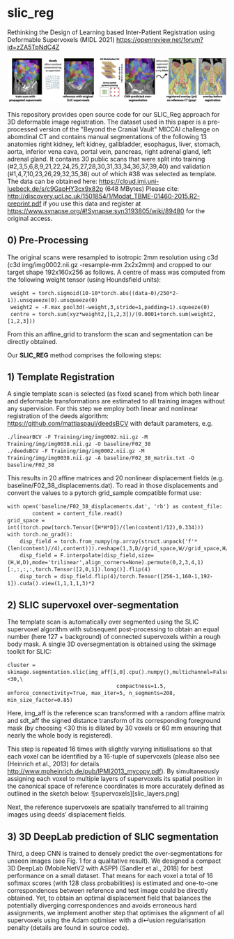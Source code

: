 # slic_reg
Rethinking the Design of Learning based Inter-Patient Registration using Deformable Supervoxels (MIDL 2021)
https://openreview.net/forum?id=zZA5TpNdC4Z

![Overview figure](midl2021_slic_reg_figure.png)

This repository provides open source code for our SLIC_Reg approach for 3D deformable image registration.
The dataset used in this paper is a pre-processed version of the "Beyond the Cranial Vault" MICCAI challenge on abomdinal CT and contains manual segmentations of the following 13 anatomies right kidney, left kidney, gallbladder, esophagus, liver, stomach, aorta, inferior vena cava, portal vein, pancreas, right adrenal gland, left adrenal gland. It contains 30 public scans that were split into training (#2,3,5,6,8,9,21,22,24,25,27,28,30,31,33,34,36,37,39,40) and validation (#1,4,7,10,23,26,29,32,35,38) out of which #38 was selected as template. The data can be obtained here: https://cloud.imi.uni-luebeck.de/s/c9GapHY3cx9x82p (648 MBytes)
Please cite: http://discovery.ucl.ac.uk/1501854/1/Modat_TBME-01460-2015.R2-preprint.pdf if you use this data and register at https://www.synapse.org/#!Synapse:syn3193805/wiki/89480 for the original access.
## 0) Pre-Processing
The original scans were resampled to isotropic 2mm resolution using c3d (c3d img/img0002.nii.gz -resample-mm 2x2x2mm) and cropped to our target shape 192x160x256 as follows. A centre of mass was computed from the following weight tensor (using Houndsfield units):
```
 weight = torch.sigmoid(10-10*torch.abs((data-0)/250*2-1)).unsqueeze(0).unsqueeze(0)
 weight2 = -F.max_pool3d(-weight,3,stride=1,padding=1).squeeze(0)
 centre = torch.sum(xyz*weight2,[1,2,3])/(0.0001+torch.sum(weight2,[1,2,3]))
```
From this an affine_grid to transform the scan and segmentation can be directly obtained.

Our **SLIC_REG** method comprises the following steps:
## 1) Template Registration
A single template scan is selected (as fixed scane) from which both linear and deformable transformations are estimated to all training images without any supervision. 
For this step we employ both linear and nonlinear registration of the deeds algorithm: https://github.com/mattiaspaul/deedsBCV with default parameters, e.g.
```
./linearBCV -F Training/img/img0002.nii.gz -M Training/img/img0038.nii.gz -O baseline/F02_38
./deedsBCV -F Training/img/img0002.nii.gz -M Training/img/img0038.nii.gz -A baseline/F02_38_matrix.txt -O baseline/F02_38
```
 This results in 20 affine matrices and 20 nonlinear displacement fields (e.g. baseline/F02_38_displacements.dat).
To read in those displacements and convert the values to a pytorch grid_sample compatible format use:
```
with open('baseline/F02_38_displacements.dat', 'rb') as content_file:
        content = content_file.read()
grid_space = int((torch.pow(torch.Tensor([H*W*D])/(len(content)/12),0.334)))
with torch.no_grad():
    disp_field = torch.from_numpy(np.array(struct.unpack('f'*(len(content)//4),content))).reshape(1,3,D//grid_space,W//grid_space,H//grid_space).cuda().permute(0,1,4,3,2).float()
    disp_field = F.interpolate(disp_field,size=(H,W,D),mode='trilinear',align_corners=None).permute(0,2,3,4,1)[:,:,:,:,torch.Tensor([2,0,1]).long()].flip(4)
    disp_torch = disp_field.flip(4)/torch.Tensor([256-1,160-1,192-1]).cuda().view(1,1,1,1,3)*2
```


## 2) SLIC supervoxel over-segmentation
The template scan is automatically over segmented using the SLIC supervoxel algorithm with subsequent post-processing to obtain an equal number (here 127 + background) of connected supervoxels within a rough body mask. A single 3D oversegmentation is obtained using the skimage toolkit for SLIC:
```
cluster = skimage.segmentation.slic(img_aff[i,0].cpu().numpy(),multichannel=False,mask=sdt_aff[i,0].cpu().numpy()<30,\
                                   compactness=1.5, enforce_connectivity=True, max_iter=5, n_segments=208, min_size_factor=0.85)
```
Here, img_aff is the reference scan transformed with a random affine matrix and sdt_aff the signed distance transform of its corresponding foreground mask (by choosing <30 this is dilated by 30 voxels or 60 mm ensuring that nearly the whole body is registered). 

This step is repeated 16 times with slightly varying initialisations so that each voxel can be identified by a 16-tuple of supervoxels (please also see (Heinrich et al., 2013) for details http://www.mpheinrich.de/pub/IPMI2013_mycopy.pdf). By simultaneously assigning each voxel to multiple layers of supervoxels its spatial position in the canonical space of reference coordinates is more accurately defined as outlined in the sketch below:
![supervoxels][slic_layers.png]

Next, the reference supervoxels are spatially transferred to all training images using deeds’ displacement fields. 

## 3) 3D DeepLab prediction of SLIC segmentation 
Third, a deep CNN is trained to densely predict the over-segmentations for unseen images (see Fig. 1 for a qualitative result). We designed a compact 3D DeepLab (MobileNetV2 with ASPP) (Sandler et al., 2018) for best performance on a small dataset. That means for each voxel a total of 16 softmax scores (with 128 class probabilities) is estimated and one-to-one correspondences between reference and test image could be directly obtained. Yet, to obtain an optimal displacement field that balances the potentially diverging correspondences and avoids erroneous hard assignments, we implement another step that optimises the alignment of all supervoxels using the Adam optimiser with a di↵usion regularisation penalty (details are found in source code).
